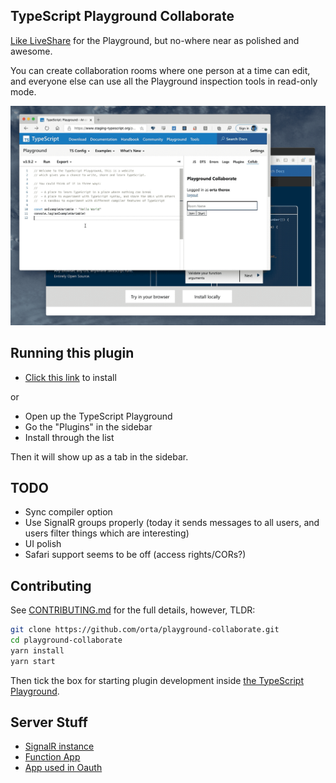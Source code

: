 ## TypeScript Playground Collaborate

[Like LiveShare](https://visualstudio.microsoft.com/services/live-share/) for the Playground, but no-where near as polished and awesome.

You can create collaboration rooms where one person at a time can edit, and everyone else can use all the Playground inspection tools in read-only mode.

<img src="./images/playground-collab.gif" />

## Running this plugin

- [Click this link](https://www.staging-typescript.org/play?install-plugin=playground-collaborate) to install

or

- Open up the TypeScript Playground
- Go the "Plugins" in the sidebar
- Install through the list

Then it will show up as a tab in the sidebar.

## TODO

- Sync compiler option
- Use SignalR groups properly (today it sends messages to all users, and users filter things which are interesting)
- UI polish
- Safari support seems to be off (access rights/CORs?)

## Contributing

See [CONTRIBUTING.md](./CONTRIBUTING.md) for the full details, however, TLDR:

```sh
git clone https://github.com/orta/playground-collaborate.git
cd playground-collaborate
yarn install
yarn start
```

Then tick the box for starting plugin development inside [the TypeScript Playground](https://www.staging-typescript.org/play).

## Server Stuff

- [SignalR instance](https://ms.portal.azure.com/#@microsoft.onmicrosoft.com/resource/subscriptions/57bfeeed-c34a-4ffd-a06b-ccff27ac91b8/resourceGroups/typescriptlang-org/providers/Microsoft.SignalRService/SignalR/playground-collab/overview)
- [Function App](https://ms.portal.azure.com/#@microsoft.onmicrosoft.com/resource/subscriptions/57bfeeed-c34a-4ffd-a06b-ccff27ac91b8/resourceGroups/playgroundcollab/providers/Microsoft.Web/sites/PlaygroundCollab/appServices)
- [App used in Oauth](https://ms.portal.azure.com/#blade/Microsoft_AAD_RegisteredApps/ApplicationMenuBlade/Overview/appId/f5699f1d-02fe-4a10-8ffc-efd248bf6cce/objectId/df868557-1324-4e30-9303-cee562caa6f7/isMSAApp//defaultBlade/Overview/appSignInAudience/AzureADandPersonalMicrosoftAccount/servicePrincipalCreated/true)
